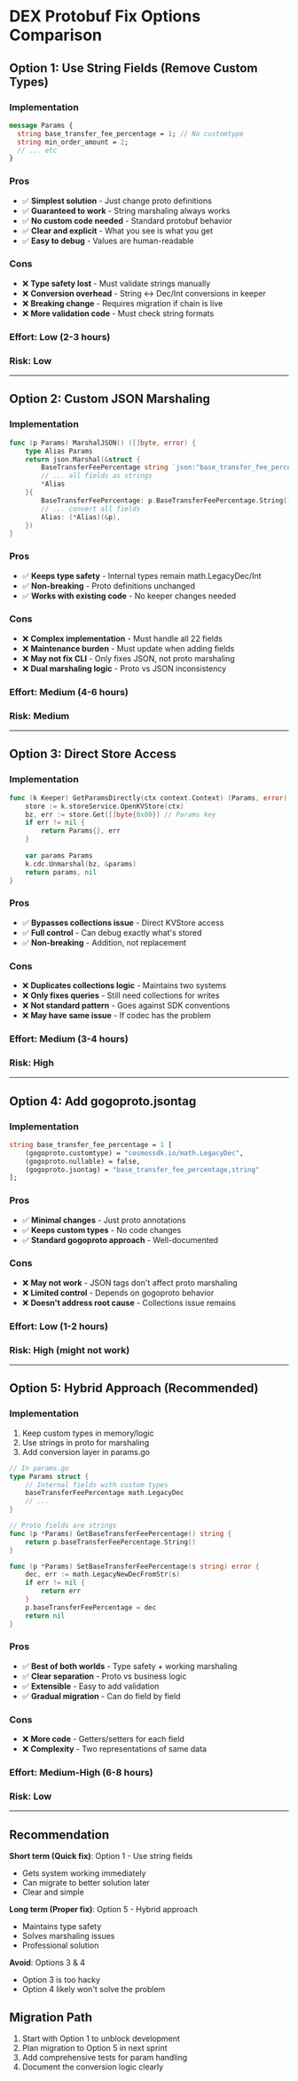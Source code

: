 # DEX Protobuf Fix Options Comparison

## Option 1: Use String Fields (Remove Custom Types)

### Implementation
```proto
message Params {
  string base_transfer_fee_percentage = 1; // No customtype
  string min_order_amount = 2;
  // ... etc
}
```

### Pros
- ✅ **Simplest solution** - Just change proto definitions
- ✅ **Guaranteed to work** - String marshaling always works
- ✅ **No custom code needed** - Standard protobuf behavior
- ✅ **Clear and explicit** - What you see is what you get
- ✅ **Easy to debug** - Values are human-readable

### Cons
- ❌ **Type safety lost** - Must validate strings manually
- ❌ **Conversion overhead** - String ↔ Dec/Int conversions in keeper
- ❌ **Breaking change** - Requires migration if chain is live
- ❌ **More validation code** - Must check string formats

### Effort: Low (2-3 hours)
### Risk: Low

---

## Option 2: Custom JSON Marshaling

### Implementation
```go
func (p Params) MarshalJSON() ([]byte, error) {
    type Alias Params
    return json.Marshal(&struct {
        BaseTransferFeePercentage string `json:"base_transfer_fee_percentage"`
        // ... all fields as strings
        *Alias
    }{
        BaseTransferFeePercentage: p.BaseTransferFeePercentage.String(),
        // ... convert all fields
        Alias: (*Alias)(&p),
    })
}
```

### Pros
- ✅ **Keeps type safety** - Internal types remain math.LegacyDec/Int
- ✅ **Non-breaking** - Proto definitions unchanged
- ✅ **Works with existing code** - No keeper changes needed

### Cons
- ❌ **Complex implementation** - Must handle all 22 fields
- ❌ **Maintenance burden** - Must update when adding fields
- ❌ **May not fix CLI** - Only fixes JSON, not proto marshaling
- ❌ **Dual marshaling logic** - Proto vs JSON inconsistency

### Effort: Medium (4-6 hours)
### Risk: Medium

---

## Option 3: Direct Store Access

### Implementation
```go
func (k Keeper) GetParamsDirectly(ctx context.Context) (Params, error) {
    store := k.storeService.OpenKVStore(ctx)
    bz, err := store.Get([]byte{0x00}) // Params key
    if err != nil {
        return Params{}, err
    }
    
    var params Params
    k.cdc.Unmarshal(bz, &params)
    return params, nil
}
```

### Pros
- ✅ **Bypasses collections issue** - Direct KVStore access
- ✅ **Full control** - Can debug exactly what's stored
- ✅ **Non-breaking** - Addition, not replacement

### Cons
- ❌ **Duplicates collections logic** - Maintains two systems
- ❌ **Only fixes queries** - Still need collections for writes
- ❌ **Not standard pattern** - Goes against SDK conventions
- ❌ **May have same issue** - If codec has the problem

### Effort: Medium (3-4 hours)
### Risk: High

---

## Option 4: Add gogoproto.jsontag

### Implementation
```proto
string base_transfer_fee_percentage = 1 [
    (gogoproto.customtype) = "cosmossdk.io/math.LegacyDec",
    (gogoproto.nullable) = false,
    (gogoproto.jsontag) = "base_transfer_fee_percentage,string"
];
```

### Pros
- ✅ **Minimal changes** - Just proto annotations
- ✅ **Keeps custom types** - No code changes
- ✅ **Standard gogoproto approach** - Well-documented

### Cons
- ❌ **May not work** - JSON tags don't affect proto marshaling
- ❌ **Limited control** - Depends on gogoproto behavior
- ❌ **Doesn't address root cause** - Collections issue remains

### Effort: Low (1-2 hours)
### Risk: High (might not work)

---

## Option 5: Hybrid Approach (Recommended)

### Implementation
1. Keep custom types in memory/logic
2. Use strings in proto for marshaling
3. Add conversion layer in params.go

```go
// In params.go
type Params struct {
    // Internal fields with custom types
    baseTransferFeePercentage math.LegacyDec
    // ...
}

// Proto fields are strings
func (p *Params) GetBaseTransferFeePercentage() string {
    return p.baseTransferFeePercentage.String()
}

func (p *Params) SetBaseTransferFeePercentage(s string) error {
    dec, err := math.LegacyNewDecFromStr(s)
    if err != nil {
        return err
    }
    p.baseTransferFeePercentage = dec
    return nil
}
```

### Pros
- ✅ **Best of both worlds** - Type safety + working marshaling
- ✅ **Clear separation** - Proto vs business logic
- ✅ **Extensible** - Easy to add validation
- ✅ **Gradual migration** - Can do field by field

### Cons
- ❌ **More code** - Getters/setters for each field
- ❌ **Complexity** - Two representations of same data

### Effort: Medium-High (6-8 hours)
### Risk: Low

---

## Recommendation

**Short term (Quick fix)**: Option 1 - Use string fields
- Gets system working immediately
- Can migrate to better solution later
- Clear and simple

**Long term (Proper fix)**: Option 5 - Hybrid approach
- Maintains type safety
- Solves marshaling issues
- Professional solution

**Avoid**: Options 3 & 4
- Option 3 is too hacky
- Option 4 likely won't solve the problem

## Migration Path
1. Start with Option 1 to unblock development
2. Plan migration to Option 5 in next sprint
3. Add comprehensive tests for param handling
4. Document the conversion logic clearly